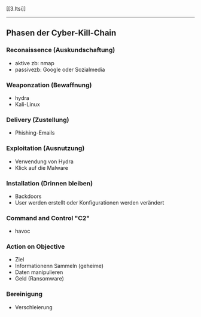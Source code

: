 [[3.Itsi]]
___
## Phasen der Cyber-Kill-Chain
### Reconaissence (Auskundschaftung)
- aktive zb: nmap
- passivezb: Google oder Sozialmedia
### Weaponzation (Bewaffnung)
- hydra
- Kali-Linux
### Delivery (Zustellung)
- Phishing-Emails
### Exploitation (Ausnutzung)
- Verwendung von Hydra
- Klick auf die Malware
### Installation (Drinnen bleiben)
- Backdoors
- User werden erstellt oder Konfigurationen werden verändert
### Command and Control "C2" 
- havoc
### Action on Objective
- Ziel
- Informationenn Sammeln (geheime)
- Daten manipulieren
- Geld (Ransomware)
### Bereinigung
- Verschleierung
